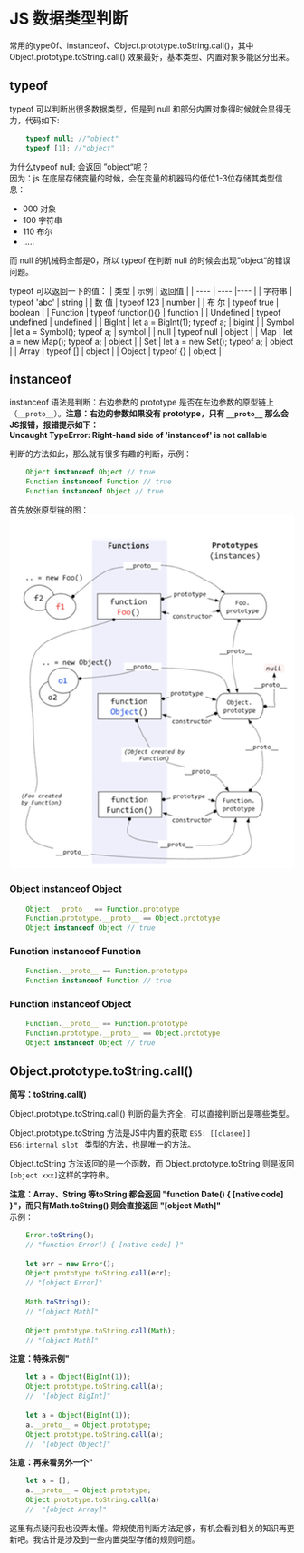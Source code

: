 <!--
 * @Author: monai
 * @Date: 2020-03-23 17:36:49
 * @LastEditors: monai
 * @LastEditTime: 2020-09-17 10:27:02
 -->
# JS 数据类型判断

常用的typeOf、instanceof、Object.prototype.toString.call()，其中 Object.prototype.toString.call() 效果最好，基本类型、内置对象多能区分出来。


## typeof  
typeof 可以判断出很多数据类型，但是到 null 和部分内置对象得时候就会显得无力，代码如下:

```javascript
    typeof null; //"object"
    typeof [1]; //"object"
```
为什么typeof null; 会返回 ”object“呢？  
因为：js 在底层存储变量的时候，会在变量的机器码的低位1-3位存储其类型信息：
* 000 对象
* 100 字符串
* 110 布尔
* .....

而 null 的机械码全部是0，所以 typeof 在判断 null 的时候会出现”object“的错误问题。

typeof 可以返回一下的值：
| 类型 | 示例 | 返回值 |
| ---- | ---- |---- |
| 字符串 | typeof 'abc' | string |
| 数  值 | typeof 123 | number |
| 布  尔 | typeof true | boolean |
| Function | typeof function(){} | function |
| Undefined | typeof undefined | undefined |
| BigInt | let a = BigInt(1); typeof a; | bigint |
| Symbol | let a = Symbol(); typeof a; | symbol |
| null | typeof null | object |
| Map | let a = new Map(); typeof a; | object |
| Set | let a = new Set(); typeof a;  | object |
| Array | typeof [] | object |
| Object | typeof {} | object |

## instanceof  
instanceof 语法是判断：右边参数的 prototype 是否在左边参数的原型链上（`__proto__`）。**注意：右边的参数如果没有 prototype，只有 `__proto__` 那么会JS报错，报错提示如下：**  
**Uncaught TypeError: Right-hand side of 'instanceof' is not callable**  

判断的方法如此，那么就有很多有趣的判断，示例：  

```javascript
    Object instanceof Object // true
    Function instanceof Function // true
    Function instanceof Object // true
```
首先放张原型链的图：
![原型链图](./原型链.png)
### Object instanceof Object
```javascript
    Object.__proto__ == Function.prototype
    Function.prototype.__proto__ == Object.prototype 
    Object instanceof Object // true
```
### Function instanceof Function
```javascript
    Function.__proto__ == Function.prototype
    Function instanceof Function // true
```
### Function instanceof Object
```javascript
    Function.__proto__ == Function.prototype
    Function.prototype.__proto__ == Object.prototype 
    Object instanceof Object // true
```

## Object.prototype.toString.call()  

**简写：toString.call()**

Object.prototype.toString.call() 判断的最为齐全，可以直接判断出是哪些类型。 

Object.prototype.toString 方法是JS中内置的获取 `ES5: [[clasee]] ES6:internal slot ` 类型的方法，也是唯一的方法。  

Object.toString 方法返回的是一个函数，而 Object.prototype.toString 则是返回`[object xxx]`这样的字符串。  

**注意：Array、String 等toString 都会返回 "function Date() { [native code] }"，而只有Math.toString() 则会直接返回 "[object Math]"**  
示例：
```javascript
    Error.toString();
    // "function Error() { [native code] }"
    
    let err = new Error();
    Object.prototype.toString.call(err);
    // "[object Error]"

    Math.toString();
    // "[object Math]"  

    Object.prototype.toString.call(Math);
    // "[object Math]"  
```

**注意：特殊示例"** 
```javascript
    let a = Object(BigInt(1));
    Object.prototype.toString.call(a);
    //  "[object BigInt]"

    let a = Object(BigInt(1));
    a.__proto__ = Object.prototype;
    Object.prototype.toString.call(a);
    //  "[object Object]"
```
**注意：再来看另外一个"** 
```javascript
    let a = [];
    a.__proto__ = Object.prototype;
    Object.prototype.toString.call(a)
    //  "[object Array]"
```
这里有点疑问我也没弄太懂。常规使用判断方法足够，有机会看到相关的知识再更新吧。我估计是涉及到一些内置类型存储的规则问题。